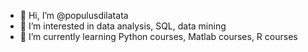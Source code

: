 - 👋 Hi, I’m @populusdilatata
- 👀 I’m interested in data analysis, SQL, data mining
- 🌱 I’m currently learning Python courses, Matlab courses, R courses


<!---
populusdilatata/populusdilatata is a ✨ special ✨ repository because its `README.md` (this file) appears on your GitHub profile.
You can click the Preview link to take a look at your changes.
--->
